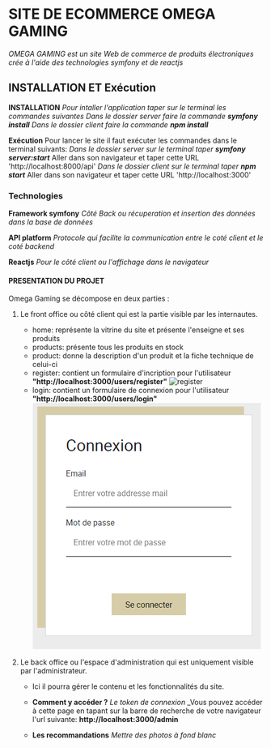 # SITE DE ECOMMERCE OMEGA GAMING

*OMEGA GAMING est un site Web de commerce de produits électroniques crée à l'aide des technologies symfony et de reactjs*


## INSTALLATION ET Exécution
**INSTALLATION**
_Pour intaller l'application taper sur le terminal les commandes suivantes_
_Dans le dossier server faire la commande **symfony install**_
_Dans le dossier client faire la commande **npm install**_


**Exécution**
Pour lancer le site il faut exécuter les commandes dans le terminal suivants:
_Dans le dossier server sur le terminal taper **symfony server:start**_
Aller dans son navigateur  et taper cette URL 'http://localhost:8000/api'
_Dans le dossier client sur le terminal taper **npm start**_
Aller dans son navigateur  et taper cette URL 'http://localhost:3000'

### Technologies
**Framework symfony** 
_Côté  Back ou récuperation et insertion des données dans la base de données_

**API platform** 
_Protocole qui facilite la communication entre le coté client et le coté backend_

**Reactjs** 
_Pour le côté  client ou l'affichage dans le navigateur_


#### PRESENTATION DU PROJET

Omega Gaming se décompose en deux parties :
1. Le front office ou côté client qui est la partie visible par les internautes.
    - home: représente la vitrine du site et présente l'enseigne et ses produits
    - products: présente tous les produits en stock
    - product: donne la description d'un produit et la fiche technique de celui-ci
    - register: contient un formulaire d'incription pour l'utilisateur **"http://localhost:3000/users/register"**
    ![register](./regiter.PNG)
    - login: contient un formulaire de connexion pour l'utilisateur **"http://localhost:3000/users/login"**
    ![login](./login.PNG)

2. Le back office ou l'espace d'administration qui est uniquement visible par l'administrateur.
    - Ici il pourra gérer le contenu et les fonctionnalités du site.
    
    - **Comment y accéder ?**
        _Le token de connexion_
        _Vous pouvez accéder à cette page en tapant sur la barre de recherche de votre navigateur l'url suivante:  **http://localhost:3000/admin**

    - **Les recommandations**
        _Mettre des photos à fond blanc_




